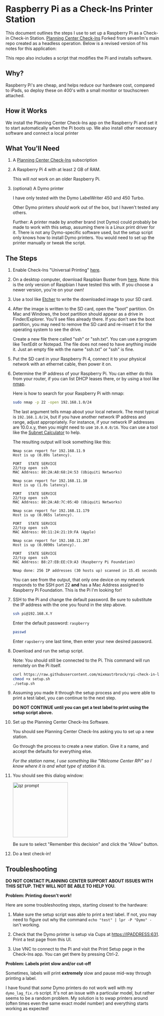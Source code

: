 # Raspberry Pi as a Check-Ins Printer Station

This document outlines the steps I use to set up a Raspberry Pi as a Check-in Check-in Station. [Planning Center Check-Ins](https://planning.center/check-ins/download) Forked from seven1m's main repo created as a headless operation. Below is a revised version of his notes for this application:

This repo also includes a script that modifies the Pi and installs software.

## Why?

Raspberry Pi's are cheap, and helps reduce our hardware cost, compared to iPads, so deploy these on 400's with a small monitor or touchscreen attached.

## How it Works

We install the Planning Center Check-Ins app on the Raspberry Pi and set it to start automatically when the Pi boots up. We also install other necessary software and connect a local printer

## What You'll Need

1. A [Planning Center Check-Ins](https://www.planningcenter.com/check-ins) subscription

1. A Raspberry Pi 4 with at least 2 GB of RAM.

   This will *not* work on an older Raspberry Pi.

1. (optional) A Dymo printer

   I have only tested with the Dymo LabelWriter 450 and 450 Turbo.

   Other Dymo printers *should* work out of the box, but I haven't tested any others.

   Further: A printer made by another brand (not Dymo) could probably be made to work with this setup, assuming there is a Linux print driver for it. There is not any Dymo-specific software used, but the setup script only knows how to install Dymo printers. You would need to set up the printer manually or tweak the script.

## The Steps

1.  Enable Check-Ins "Universal Printing" [here](https://check-ins.planningcenteronline.com/universal_printing_beta).

1.  On a desktop computer, download Raspbian Buster from [here](http://downloads.raspberrypi.org/raspbian/images/raspbian-2020-02-14/). Note: this is the only version of Raspbian I have tested this with. If you choose a newer version, you're on your own!

1.  Use a tool like [Etcher](https://www.balena.io/etcher/) to write the downloaded image to your SD card.

1.  After the image is written to the SD card, open the "boot" partition. On Mac and Windows, the boot partition should appear as a drive in Finder/Explorer. You'll see files already there. If you don't see the boot partition, you may need to remove the SD card and re-insert it for the operating system to see the drive.

    Create a new file there called "ssh" or "ssh.txt". You can use a program like TextEdit or Notepad. The file does not need to have anything inside it. Just an empty file with the name "ssh.txt" or "ssh" is fine.

1.  Put the SD card in your Raspberry Pi 4, connect it to your physical network with an ethernet cable, then power it on.

1.  Determine the IP address of your Raspberry Pi. You can either do this from your router, if you can list DHCP leases there, or by using a tool like [nmap](https://nmap.org/).

    Here is how to search for your Raspberry Pi with nmap:

    ```sh
    sudo nmap -p 22 -open 192.168.1.0/24
    ```

    The last argument tells nmap about your local network. The most typical is `192.168.1.0/24`, but if you have another network IP address and range, adjust appropriately. For instance, if your network IP addresses are 10.0.x.y, then you might need to use `10.0.0.0/16`. You can use a tool like the [Subnet Calculator](http://www.subnet-calculator.com/) to help.

    The resulting output will look something like this:

    ```
    Nmap scan report for 192.168.11.9
    Host is up (0.89s latency).

    PORT   STATE SERVICE
    22/tcp open  ssh
    MAC Address: 80:2A:A8:68:24:53 (Ubiquiti Networks)

    Nmap scan report for 192.168.11.10
    Host is up (1.0s latency).

    PORT   STATE SERVICE
    22/tcp open  ssh
    MAC Address: 80:2A:A8:7C:05:4D (Ubiquiti Networks)

    Nmap scan report for 192.168.11.179
    Host is up (0.065s latency).

    PORT   STATE SERVICE
    22/tcp open  ssh
    MAC Address: 00:11:24:21:19:FA (Apple)

    Nmap scan report for 192.168.11.207
    Host is up (0.0090s latency).

    PORT   STATE SERVICE
    22/tcp open  ssh
    MAC Address: B8:27:EB:EE:C9:A3 (Raspberry Pi Foundation)

    Nmap done: 256 IP addresses (30 hosts up) scanned in 15.45 seconds
    ```

    You can see from the output, that only one device on my network responds to the SSH port 22 **and** has a Mac Address assigned to Raspberry Pi Foundation. This is the Pi I'm looking for!

1.  SSH to the Pi and change the default password. Be sure to substitute the IP address with the one you found in the step above.

    ```sh
    ssh pi@192.168.X.Y
    ```

    Enter the default password: `raspberry`

    ```sh
    passwd
    ```

    Enter `rapsberry` one last time, then enter your new desired password.

1.  Download and run the setup script.

    Note: You should still be connected to the Pi. This command will run remotely on the Pi itself.

    ```sh
    curl https://raw.githubusercontent.com/mixmastrbrock/rpi-check-in-local/master/setup.sh -o setup.sh
    chmod +x setup.sh
    ./setup.sh
    ```

1.  Assuming you made it through the setup process and you were able to print a test label, you can continue to the next step.

    **DO NOT CONTINUE until you can get a test label to print using the setup script above.**

1.  Set up the Planning Center Check-Ins Software.

    You should see Planning Center Check-Ins asking you to set up a new station.

    Go through the process to create a new station. Give it a name, and accept the defaults for everything else.

    *For the station name, I use something like "Welcome Center RPi" so I know where it is and what type of station it is.*

1.  You should see this dialog window:

    <img src="images/qz_prompt.png" alt="qz prompt" height="180">

    Be sure to select "Remember this decision" and click the "Allow" button.

1.  Do a test check-in!

## Troubleshooting

**DO NOT CONTACT PLANNING CENTER SUPPORT ABOUT ISSUES WITH THIS SETUP. THEY WILL NOT BE ABLE TO HELP YOU.**

**Problem: Printing doesn't work!**

Here are some troubleshooting steps, starting closest to the hardware:

1.  Make sure the setup script was able to print a test label. If not, you may need to figure out why the command `echo "test" | lpr -P "Dymo" -` isn't working.

1.  Check that the Dymo printer is setup via Cups at [https://IPADDRESS:631](https://IPADDRESS:631). Print a test page from this UI.

1.  Use VNC to connect to the Pi and visit the Print Setup page in the Check-Ins app. You can get there by pressing Ctrl-2.

**Problem: Labels print slow and/or cut-off**

Sometimes, labels will print **extremely** slow and pause mid-way through printing a label.

I have found that _some_ Dymo printers do not work well with my `dymo_lag_fix.rb` script. It's not an issue with a particular model, but rather seems to be a random problem. My solution is to swap printers around (often times even the same exact model number) and everything starts working as expected!
